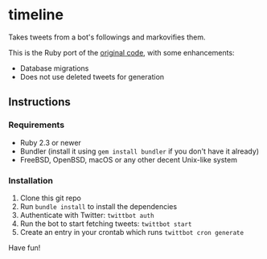 # timeline

Takes tweets from a bot's followings and markovifies them.

This is the Ruby port of the [original code](https://github.com/sneaksnake/timeline), with some enhancements:

* Database migrations
* Does not use deleted tweets for generation

## Instructions

### Requirements

* Ruby 2.3 or newer
* Bundler (install it using `gem install bundler` if you don't have it already)
* FreeBSD, OpenBSD, macOS or any other decent Unix-like system

### Installation

1. Clone this git repo
2. Run `bundle install` to install the dependencies
3. Authenticate with Twitter: `twittbot auth`
4. Run the bot to start fetching tweets: `twittbot start`
5. Create an entry in your crontab which runs `twittbot cron generate`

Have fun!
